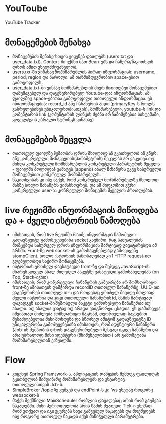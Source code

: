 # YouToube
YouTube Tracker

# მონაცემების შენახვა

* მონაცემების შენახვისთვის ვიყენებ ფაილებს (users.txt და user_data.txt). Context-ში ვქმნი მათ Bean-ებს და ჩაწერა/წაკითხვის დროს ამით ვხელმძღვანელობ.
* users.txt-ში ვინახავ მომხმარებლის პირად ინფორმაციას: username, period, region და პაროლი. ამ თანმიმდევრობით space-ებით გამოყოფილს.
* user_data.txt-ში ვინხავ მომხმარებლის მიერ მითითებუი მონაცემებით დამუშავებულ და დაგენერირებულ Youtube-დან ინფორმაციას. ამ ფაილშიც space-ებითაა გამოყოფილი თითოეული ინფორმაცია. ეს ინფორმაციებია: record_id ანუ ჩანაწერის აიდი (primaryKey-ს როლს ვასრულებინებ უნიკალურობისთვის), მომხმარებელი, youtube-ს link და კომენტარის link (კომენტარის ლინკის ძებნა არ ჩამიშენებია სისტემაში, ყოველტვის უბრალო სტრინგს ვინახავ)
# მონაცემების შეცვლა
* თითოეულ ფაილზე მუშაობის დროს მხოლოდ ან ვკითხულობ ან ვწერ. ანუ კონკრეტული მონაკვეთის(პარამეტრის) შეცვლას არ ვაკეთებ.თუ მინდა კონკრეტული მომხმარებლის კონკრეტული პარამეტრის შეცვლა - ფაილში ბოლოდან ვამატებ (append)  ახალ ჩანაწერს უკვე სასურველი მონაცემებით კონკრეტულ მომხმარებელს.
* წაკითხვისას კი ისე მაქვს, რომ კონკრეტულ მომხმარებელზე მხოლოდ მასზე ბოლო ჩანაწერს ვიმახსოვრებ. და ამ მიდგომით ვჭრი კონკრეტული user-ის კონრეტული მონაცემის შეცვლის პრობლემას.


# live რეჟიმში ინფორმაციის მიწოდება და + ძველი ისტორიის წამოღება
* იმისათვის, რომ live რეჟიმში რაიმე ინფორმაცია წამომეღო გადავწყვიტე გამომეყენებინა socket კავშირი. რაც საშუალებას მომცემდა სასურველ დროს ინფორმაციას მარტივად გავატარებდი ამ არხში. Front-ზე web socket-ის გამოსაყენებლად გამოვიყენე stompClient. ხოლო ისტორიის წამოსაღებად კი 1 HTTP request-ით ვღებულობდი საჭირო მონაცემებს.
* ისტორიას ერთხელ დავხატავდი front-ზე და შემდეგ JavaScript-ის მხარეს ყოველ ახალ მიღებულ პაკეტზე ვამატებდი გამოსახულებას (on Top, Stack-ივით)
* იმისათვის, რომ კონკრეტული ჩანაწერის გამეორება არ მომხდარიყო front-ზე ამისათვის დამჭირდა recordID თითოეულ ჩანაწერზე. UUID-ით ვაგენერირებ თითოეულ id-ს და როდესაც ერთხელ მივიღე მთლიად ძველი ისტორია და ვიცი თითოეული ჩანაწერის id, მაშინ მარტივად დავადგენ socket-ში შემოსული პაკეტი გამორებული ჩანაწერია თუ ახალი. თუ ახალია ვხატავ თუ არადა ვაიგნორებ. ცხადია, ეს დამთხვევა იშვიათად შიძლება მომხდარიყო მაგრამ, თეორიულად სავსებით შესაძლებელია მისი მოხდენა და სწორედ ამიტომ გადავწყვიტზე ID უნიკალურობა გამომეყენებინა იმისათვის, რომ იდენტიური ჩანაწერი (Job-ის მუშაობის დროს დაგენერირებული ზუსტად იგივე ჩანაწერი და არა უბრალოდ მისი იდენტური (მნიშვნელობით)) არ გამომეტანა მომხმარებელთან ვიზუალში.


# Flow
* ვიყენებ Spring Framework-ს. აპლიკაციის დაწყების შემდეგ ფაილიდან ვკითხულობ მიმდინარე მომხმარებლებს და ვსტარტავ თითოეულისთვის Job-ს.
* SimpleBroker /topic ზე ვუშვებ და endPoint-ს კი /ws ვსეტავ როგორც websocket-ს
* მაქვს შექმნილი MainScheduler რომლის დავალებაც არის რომ გაუშვას ნაკადებში. მისი პერიოდულობა არის წამის მეათედი Tick-ი უხეშად რომ ვთქვათ და იგი უყურებს სხვა გაშვებულ ნაკადებს და მოქმედებს ისე როგორც თითოეულ ნაკადს აქვს მინიჭებული პარამეტრები.

